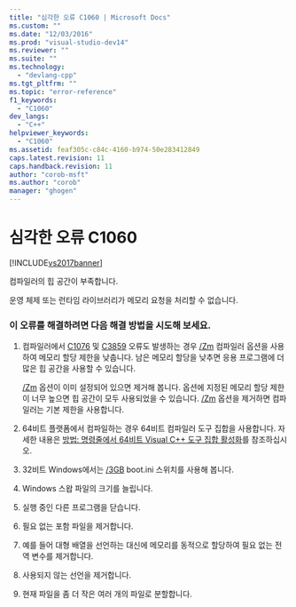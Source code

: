 ```yaml
---
title: "심각한 오류 C1060 | Microsoft Docs"
ms.custom: ""
ms.date: "12/03/2016"
ms.prod: "visual-studio-dev14"
ms.reviewer: ""
ms.suite: ""
ms.technology: 
  - "devlang-cpp"
ms.tgt_pltfrm: ""
ms.topic: "error-reference"
f1_keywords: 
  - "C1060"
dev_langs: 
  - "C++"
helpviewer_keywords: 
  - "C1060"
ms.assetid: feaf305c-c84c-4160-b974-50e283412849
caps.latest.revision: 11
caps.handback.revision: 11
author: "corob-msft"
ms.author: "corob"
manager: "ghogen"
---
```

# 심각한 오류 C1060
[!INCLUDE[vs2017banner](../../assembler/inline/includes/vs2017banner.md)]

컴파일러의 힙 공간이 부족합니다.  
  
 운영 체제 또는 런타임 라이브러리가 메모리 요청을 처리할 수 없습니다.  
  
### 이 오류를 해결하려면 다음 해결 방법을 시도해 보세요.  
  
1.  컴파일러에서 [C1076](../../error-messages/compiler-errors-1/fatal-error-c1076.md) 및 [C3859](../../error-messages/compiler-errors-2/compiler-error-c3859.md) 오류도 발생하는 경우 [\/Zm](../../build/reference/zm-specify-precompiled-header-memory-allocation-limit.md) 컴파일러 옵션을 사용하여 메모리 할당 제한을 낮춥니다.  남은 메모리 할당을 낮추면 응용 프로그램에 더 많은 힙 공간을 사용할 수 있습니다.  
  
     [\/Zm](../../build/reference/zm-specify-precompiled-header-memory-allocation-limit.md) 옵션이 이미 설정되어 있으면 제거해 봅니다.  옵션에 지정된 메모리 할당 제한이 너무 높으면 힙 공간이 모두 사용되었을 수 있습니다.  [\/Zm](../../build/reference/zm-specify-precompiled-header-memory-allocation-limit.md) 옵션을 제거하면 컴파일러는 기본 제한을 사용합니다.  
  
2.  64비트 플랫폼에서 컴파일하는 경우 64비트 컴파일러 도구 집합을 사용합니다.  자세한 내용은 [방법: 명령줄에서 64비트 Visual C\+\+ 도구 집합 활성화](../../build/how-to-enable-a-64-bit-visual-cpp-toolset-on-the-command-line.md)를 참조하십시오.  
  
3.  32비트 Windows에서는 [\/3GB](http://go.microsoft.com/fwlink/?LinkId=177831) boot.ini 스위치를 사용해 봅니다.  
  
4.  Windows 스왑 파일의 크기를 늘립니다.  
  
5.  실행 중인 다른 프로그램을 닫습니다.  
  
6.  필요 없는 포함 파일을 제거합니다.  
  
7.  예를 들어 대형 배열을 선언하는 대신에 메모리를 동적으로 할당하여 필요 없는 전역 변수를 제거합니다.  
  
8.  사용되지 않는 선언을 제거합니다.  
  
9. 현재 파일을 좀 더 작은 여러 개의 파일로 분할합니다.